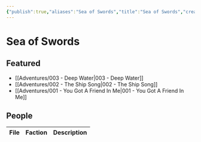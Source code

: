 ```yaml
---
{"publish":true,"aliases":"Sea of Swords","title":"Sea of Swords","created":"2025-07-15","modified":"2025-07-21T19:14:33.120+02:00","published":"2025-07-15","cssclasses":""}
---
```


# Sea of Swords
## Featured
- [[Adventures/003 - Deep Water\|003 - Deep Water]]
- [[Adventures/002 - The Ship Song\|002 - The Ship Song]]
- [[Adventures/001 - You Got A Friend In Me\|001 - You Got A Friend In Me]]

## People
| File | Faction | Description |
| ---- | ------- | ----------- |

